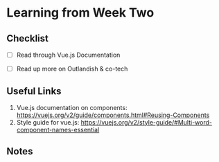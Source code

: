 <h1>Learning from Week Two</h1> 

<h2>Checklist</h2>

- [ ] Read through Vue.js Documentation
- [ ] Read up more on Outlandish & co-tech


<h2>Useful Links</h2>

1. Vue.js documentation on components: https://vuejs.org/v2/guide/components.html#Reusing-Components
2. Style guide for vue.js: https://vuejs.org/v2/style-guide/#Multi-word-component-names-essential

<h2>Notes</h2>

